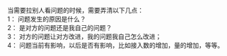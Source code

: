当需要拉别人看问题的时候，需要弄清以下几点：             
1： 问题发生的原因是什么？               
2： 是对方的问题还是我自己的问题？           
3： 对方的问题让对方改进，我的问题我自己怎么改进；          
4： 问题当前有影响，以后是否有影响，比如接入数的增加，量的增加，等等。         
